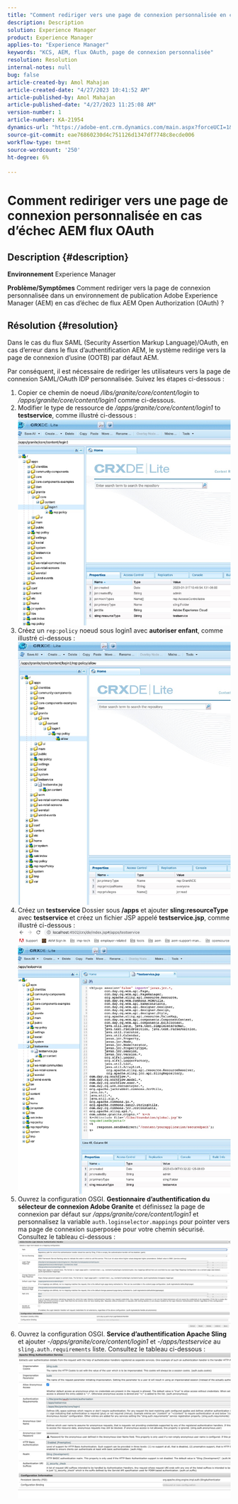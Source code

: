 ```yaml
---
title: "Comment rediriger vers une page de connexion personnalisée en cas d’échec AEM flux OAuth"
description: Description
solution: Experience Manager
product: Experience Manager
applies-to: "Experience Manager"
keywords: "KCS, AEM, flux OAuth, page de connexion personnalisée"
resolution: Resolution
internal-notes: null
bug: false
article-created-by: Amol Mahajan
article-created-date: "4/27/2023 10:41:52 AM"
article-published-by: Amol Mahajan
article-published-date: "4/27/2023 11:25:08 AM"
version-number: 1
article-number: KA-21954
dynamics-url: "https://adobe-ent.crm.dynamics.com/main.aspx?forceUCI=1&pagetype=entityrecord&etn=knowledgearticle&id=f721c418-e8e4-ed11-a7c7-6045bd006a22"
source-git-commit: eae76860230d4c751126d1347df7748c8ecde006
workflow-type: tm+mt
source-wordcount: '250'
ht-degree: 6%

---
```


# Comment rediriger vers une page de connexion personnalisée en cas d’échec AEM flux OAuth

## Description {#description}

<b>Environnement</b>
Experience Manager


<b>Problème/Symptômes</b>
Comment rediriger vers la page de connexion personnalisée dans un environnement de publication Adobe Experience Manager (AEM) en cas d’échec de flux AEM Open Authorization (OAuth) ?


## Résolution {#resolution}


Dans le cas du flux SAML (Security Assertion Markup Language)/OAuth, en cas d’erreur dans le flux d’authentification AEM, le système redirige vers la page de connexion d’usine (OOTB) par défaut AEM.

Par conséquent, il est nécessaire de rediriger les utilisateurs vers la page de connexion SAML/OAuth IDP personnalisée. Suivez les étapes ci-dessous :

1. Copier ce chemin de noeud */libs/granite/core/content/login* to */apps/granite/core/content/login1* comme ci-dessous.
2. Modifier le type de ressource de */apps/granite/core/content/login1* to <b>testservice</b>, comme illustré ci-dessous :![](assets/25e0ebb5-ede4-ed11-a7c7-6045bd006a22.png)
3. Créez un `rep:policy` noeud sous login1 avec <b>autoriser enfant</b>, comme illustré ci-dessous :![](assets/cc0347ce-ede4-ed11-a7c7-6045bd006a22.png)
4. Créez un <b>testservice</b> Dossier sous <b>/apps</b> et ajouter <b>sling:resourceType</b> avec <b>testservice</b> et créez un fichier JSP appelé <b>testservice.jsp</b>, comme illustré ci-dessous :![](assets/aec657e1-ede4-ed11-a7c7-6045bd006a22.png)
5. Ouvrez la configuration OSGI. <b>Gestionnaire d’authentification du sélecteur de connexion Adobe Granite</b> et définissez la page de connexion par défaut sur */apps/granite/core/content/login1* et personnalisez la variable `auth.loginselector.mappings` pour pointer vers ma page de connexion superposée pour votre chemin sécurisé. Consultez le tableau ci-dessous :![](assets/b45869f6-ede4-ed11-a7c7-6045bd006a22.png)
6. Ouvrez la configuration OSGI. <b>Service d’authentification Apache Sling</b> et ajouter *-/apps/granite/core/content/login1* et *-/apps/testservice* au `sling.auth.requirements` liste. Consultez le tableau ci-dessous :![](assets/494fad08-eee4-ed11-a7c7-6045bd006a22.png)

